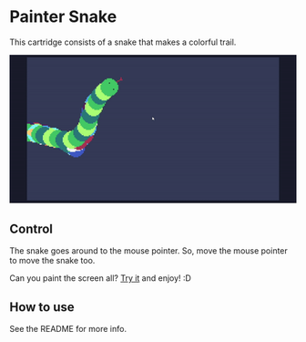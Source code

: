 # Painter Snake

This cartridge consists of a snake that makes a colorful trail.

![gif of the cartridge demo.](demo.gif)

## Control

The snake goes around to the mouse pointer.
So, move the mouse pointer to move the snake too.

Can you paint the screen all?
[Try it](https://tic80.com/play?cart=2725) and enjoy! :D

## How to use

See the README for more info.
